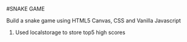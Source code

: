 #SNAKE GAME

Build a snake game using HTML5 Canvas, CSS and Vanilla Javascript

1. Used localstorage to store top5 high scores 
